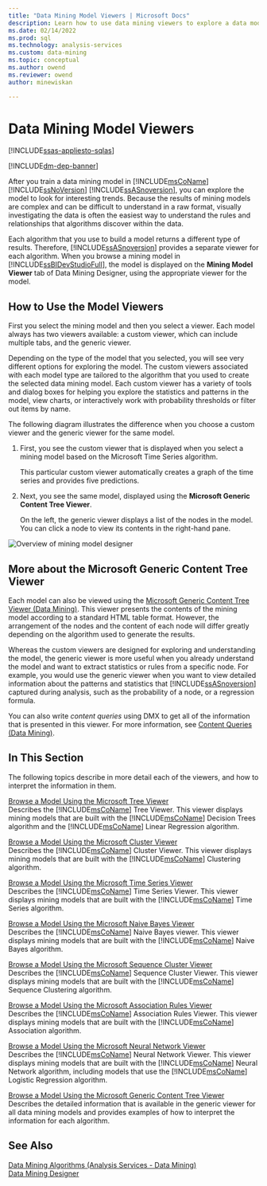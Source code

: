 ```yaml
---
title: "Data Mining Model Viewers | Microsoft Docs"
description: Learn how to use data mining viewers to explore a data model, looking for interesting trends in the data.
ms.date: 02/14/2022
ms.prod: sql
ms.technology: analysis-services
ms.custom: data-mining
ms.topic: conceptual
ms.author: owend
ms.reviewer: owend
author: minewiskan

---
```

# Data Mining Model Viewers
[!INCLUDE[ssas-appliesto-sqlas](../includes/ssas-appliesto-sqlas.md)]

[!INCLUDE[dm-dep-banner](../includes/dm-dep-banner.md)]

  After you train a data mining model in [!INCLUDE[msCoName](../includes/msconame-md.md)] [!INCLUDE[ssNoVersion](../includes/ssnoversion-md.md)] [!INCLUDE[ssASnoversion](../includes/ssasnoversion-md.md)], you can explore the model to look for interesting trends. Because the results of mining models are complex and can be difficult to understand in a raw format, visually investigating the data is often the easiest way to understand the rules and relationships that algorithms discover within the data.  
  
 Each algorithm that you use to build a model returns a different type of results. Therefore, [!INCLUDE[ssASnoversion](../includes/ssasnoversion-md.md)] provides a separate viewer for each algorithm. When you browse a mining model in [!INCLUDE[ssBIDevStudioFull](../includes/ssbidevstudiofull-md.md)], the model is displayed on the **Mining Model Viewer** tab of Data Mining Designer, using the appropriate viewer for the model.  
  
## How to Use the Model Viewers  
 First you select the mining model and then you select a viewer. Each model always has two viewers available: a custom viewer, which can include multiple tabs, and the generic viewer.  
  
 Depending on the type of the model that you selected, you will see very different options for exploring the model. The custom viewers associated with each model type are tailored to the algorithm that you used to create the selected data mining model. Each custom viewer has a variety of tools and dialog boxes for helping you explore the statistics and patterns in the model, view charts, or interactively work with probability thresholds or filter out items by name.  
  
 The following diagram illustrates the difference when you choose a custom viewer and the generic viewer for the same model.  
  
1.  First, you see the custom viewer that is displayed when you select a mining model based on the Microsoft Time Series algorithm.  
  
     This particular custom viewer automatically creates a graph of the time series and provides five predictions.  
  
2.  Next, you see the same model, displayed using the **Microsoft Generic Content Tree Viewer**.  
  
     On the left, the generic viewer displays a list of the nodes in the model. You can click a node to view its contents in the right-hand pane.  
  
 ![Overview of mining model designer](../../analysis-services/data-mining/media/generic-mining-model-tab1.png "Overview of mining model designer")  
  
## More about the Microsoft Generic Content Tree Viewer  
 Each model can also be viewed using the [Microsoft Generic Content Tree Viewer &#40;Data Mining&#41;](../analysis-services-overview.md?viewFallbackFrom=sql-server-ver15). This viewer presents the contents of the mining model according to a standard HTML table format. However, the arrangement of the nodes and the content of each node will differ greatly depending on the algorithm used to generate the results.  
  
 Whereas the custom viewers are designed for exploring and understanding the model, the generic viewer is more useful when you already understand the model and want to extract statistics or rules from a specific node. For example, you would use the generic viewer when you want to view detailed information about the patterns and statistics that [!INCLUDE[ssASnoversion](../includes/ssasnoversion-md.md)] captured during analysis, such as the probability of a node, or a regression formula.  
  
 You can also write *content queries* using DMX to get all of the information that is presented in this viewer. For more information, see [Content Queries &#40;Data Mining&#41;](../../analysis-services/data-mining/content-queries-data-mining.md).  
  
## In This Section  
 The following topics describe in more detail each of the viewers, and how to interpret the information in them.  
  
 [Browse a Model Using the Microsoft Tree Viewer](../../analysis-services/data-mining/browse-a-model-using-the-microsoft-tree-viewer.md)  
 Describes the [!INCLUDE[msCoName](../includes/msconame-md.md)] Tree Viewer. This viewer displays mining models that are built with the [!INCLUDE[msCoName](../includes/msconame-md.md)] Decision Trees algorithm and the [!INCLUDE[msCoName](../includes/msconame-md.md)] Linear Regression algorithm.  
  
 [Browse a Model Using the Microsoft Cluster Viewer](../../analysis-services/data-mining/browse-a-model-using-the-microsoft-cluster-viewer.md)  
 Describes the [!INCLUDE[msCoName](../includes/msconame-md.md)] Cluster Viewer. This viewer displays mining models that are built with the [!INCLUDE[msCoName](../includes/msconame-md.md)] Clustering algorithm.  
  
 [Browse a Model Using the Microsoft Time Series Viewer](../../analysis-services/data-mining/browse-a-model-using-the-microsoft-time-series-viewer.md)  
 Describes the [!INCLUDE[msCoName](../includes/msconame-md.md)] Time Series Viewer. This viewer displays mining models that are built with the [!INCLUDE[msCoName](../includes/msconame-md.md)] Time Series algorithm.  
  
 [Browse a Model Using the Microsoft Naive Bayes Viewer](../../analysis-services/data-mining/browse-a-model-using-the-microsoft-naive-bayes-viewer.md)  
 Describes the [!INCLUDE[msCoName](../includes/msconame-md.md)] Naive Bayes viewer. This viewer displays mining models that are built with the [!INCLUDE[msCoName](../includes/msconame-md.md)] Naive Bayes algorithm.  
  
 [Browse a Model Using the Microsoft Sequence Cluster Viewer](../../analysis-services/data-mining/browse-a-model-using-the-microsoft-sequence-cluster-viewer.md)  
 Describes the [!INCLUDE[msCoName](../includes/msconame-md.md)] Sequence Cluster Viewer. This viewer displays mining models that are built with the [!INCLUDE[msCoName](../includes/msconame-md.md)] Sequence Clustering algorithm.  
  
 [Browse a Model Using the Microsoft Association Rules Viewer](../../analysis-services/data-mining/browse-a-model-using-the-microsoft-association-rules-viewer.md)  
 Describes the [!INCLUDE[msCoName](../includes/msconame-md.md)] Association Rules Viewer. This viewer displays mining models that are built with the [!INCLUDE[msCoName](../includes/msconame-md.md)] Association algorithm.  
  
 [Browse a Model Using the Microsoft Neural Network Viewer](../../analysis-services/data-mining/browse-a-model-using-the-microsoft-neural-network-viewer.md)  
 Describes the [!INCLUDE[msCoName](../includes/msconame-md.md)] Neural Network Viewer. This viewer displays mining models that are built with the [!INCLUDE[msCoName](../includes/msconame-md.md)] Neural Network algorithm, including models that use the [!INCLUDE[msCoName](../includes/msconame-md.md)] Logistic Regression algorithm.  
  
 [Browse a Model Using the Microsoft Generic Content Tree Viewer](../../analysis-services/data-mining/browse-a-model-using-the-microsoft-generic-content-tree-viewer.md)  
 Describes the detailed information that is available in the generic viewer for all data mining models and provides examples of how to interpret the information for each algorithm.  
  
## See Also  
 [Data Mining Algorithms &#40;Analysis Services - Data Mining&#41;](../../analysis-services/data-mining/data-mining-algorithms-analysis-services-data-mining.md)   
 [Data Mining Designer](../../analysis-services/data-mining/data-mining-designer.md)  
  
